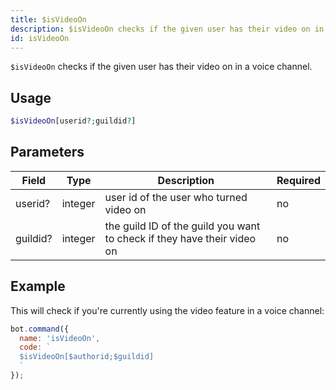 ```yaml
---
title: $isVideoOn 
description: $isVideoOn checks if the given user has their video on in a voice channel.
id: isVideoOn
---
```


`$isVideoOn` checks if the given user has their video on in a voice channel.

## Usage

```php
$isVideoOn[userid?;guildid?]
```

## Parameters 


| Field     | Type    | Description                                        | Required |
|-----------|---------|----------------------------------------------------|----------|
| userid?      | integer  | user id of the user who turned video on | no      |
| guildid?      | integer  | the guild ID of the guild you want to check if they have their video on  | no      |


## Example

This will check if you're currently using the video feature in a voice channel:

```javascript
bot.command({
  name: 'isVideoOn',
  code: `
  $isVideoOn[$authorid;$guildid]
  `
});
```
